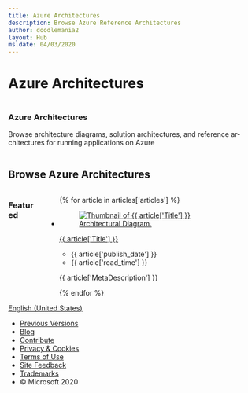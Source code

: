 ```yaml
---
title: Azure Architectures
description: Browse Azure Reference Architectures
author: doodlemania2
layout: Hub
ms.date: 04/03/2020
---
```


# Azure Architectures

<!-- This file is automatically generated by build/architectures/build_index.py. Any updates will be lost. -->

<!-- markdownlint-disable MD033 -->

<div class="columns has-large-gaps is-gapless-mobile is-gapless">
            <section class="primary-holder column ">
                <div class="columns is-gapless-mobile has-large-gaps is-gapless">
                <div id="main-column" class="column ">
                    <main id="main" role="main" class="content " data-bi-name="content" dir="ltr" lang="en-us">
                        <!-- <content> -->
                            <section id="hero" class="hero has-background-azure">
    <div class="uhf-container has-text-azure-invert">
        <div class="columns">
            <div class="column is-10-desktop">
                <div class="has-padding-top-extra-large has-padding-bottom-extra-large">
                    <h1 id="hero-title" class="title">Azure Architectures</h1>
                    <p id="hero-summary" class="has-margin-none has-padding-top-medium">Browse architecture diagrams, solution architectures, and reference architectures for running applications on Azure</p>
                </div>
            </div>
        </div>
    </div>
</section>
<section id="product-directory" class="has-background-alternating-grey">
    <div class="uhf-container has-padding-top-extra-large has-padding-bottom-extra-large">
            <h2 class="has-margin-top-none has-margin-bottom-large">Browse Azure Architectures</h2>
        <div class="columns">
                <div id="hub-facet-list" class="column is-narrow" hidden="">
                    <nav class="is-hidden-mobile" role="navigation" data-bi-name="hub-facet">
                        <ul class="has-margin-none">
                            <li class="is-unstyled">
                                <button data-facet="all" class="all-facet button has-inner-focus is-full-width has-flex-justify-content-space-between is-text is-small has-text-weight-semibold justify-content-" aria-pressed="false">All</button>
                            </li>
                            <li class="is-unstyled has-border-bottom has-padding-bottom-extra-small has-margin-bottom-extra-small">
                                <button data-facet="featured" class="featured-facet hub-facet button has-inner-focus is-full-width has-flex-justify-content-space-between is-text is-small has-text-weight-semibold justify-content-" aria-pressed="true">Featured</button>
                            </li>
                                <li class="is-unstyled">
                                    <button data-facet="ai-machine-learning" class="hub-facet button has-inner-focus is-full-width has-flex-justify-content-space-between is-text is-small has-text-weight-semibold justify-content-" aria-pressed="false">AI + Machine Learning</button>
                                </li>
                                <li class="is-unstyled">
                                    <button data-facet="analytics" class="hub-facet button has-inner-focus is-full-width has-flex-justify-content-space-between is-text is-small has-text-weight-semibold justify-content-" aria-pressed="false">Analytics</button>
                                </li>
                                <li class="is-unstyled">
                                    <button data-facet="blockchain" class="hub-facet button has-inner-focus is-full-width has-flex-justify-content-space-between is-text is-small has-text-weight-semibold justify-content-" aria-pressed="false">Blockchain</button>
                                </li>
                                <li class="is-unstyled">
                                    <button data-facet="compute" class="hub-facet button has-inner-focus is-full-width has-flex-justify-content-space-between is-text is-small has-text-weight-semibold justify-content-" aria-pressed="false">Compute</button>
                                </li>
                                <li class="is-unstyled">
                                    <button data-facet="containers" class="hub-facet button has-inner-focus is-full-width has-flex-justify-content-space-between is-text is-small has-text-weight-semibold justify-content- has-background-secondary-light" aria-pressed="false">Containers</button>
                                </li>
                                <li class="is-unstyled">
                                    <button data-facet="databases" class="hub-facet button has-inner-focus is-full-width has-flex-justify-content-space-between is-text is-small has-text-weight-semibold justify-content-" aria-pressed="false">Databases</button>
                                </li>
                                <li class="is-unstyled">
                                    <button data-facet="developer-tools" class="hub-facet button has-inner-focus is-full-width has-flex-justify-content-space-between is-text is-small has-text-weight-semibold justify-content-" aria-pressed="false">Developer Tools</button>
                                </li>
                                <li class="is-unstyled">
                                    <button data-facet="devops" class="hub-facet button has-inner-focus is-full-width has-flex-justify-content-space-between is-text is-small has-text-weight-semibold justify-content-" aria-pressed="false">DevOps</button>
                                </li>
                                <li class="is-unstyled">
                                    <button data-facet="hybrid" class="hub-facet button has-inner-focus is-full-width has-flex-justify-content-space-between is-text is-small has-text-weight-semibold justify-content-" aria-pressed="false">Hybrid</button>
                                </li>
                                <li class="is-unstyled">
                                    <button data-facet="identity" class="hub-facet button has-inner-focus is-full-width has-flex-justify-content-space-between is-text is-small has-text-weight-semibold justify-content-" aria-pressed="false">Identity</button>
                                </li>
                                <li class="is-unstyled">
                                    <button data-facet="integration" class="hub-facet button has-inner-focus is-full-width has-flex-justify-content-space-between is-text is-small has-text-weight-semibold justify-content-" aria-pressed="false">Integration</button>
                                </li>
                                <li class="is-unstyled">
                                    <button data-facet="iot" class="hub-facet button has-inner-focus is-full-width has-flex-justify-content-space-between is-text is-small has-text-weight-semibold justify-content-" aria-pressed="false">Internet of Things</button>
                                </li>
                                <li class="is-unstyled">
                                    <button data-facet="management-and-governance" class="hub-facet button has-inner-focus is-full-width has-flex-justify-content-space-between is-text is-small has-text-weight-semibold justify-content-" aria-pressed="false">Management and Governance</button>
                                </li>
                                <li class="is-unstyled">
                                    <button data-facet="media" class="hub-facet button has-inner-focus is-full-width has-flex-justify-content-space-between is-text is-small has-text-weight-semibold justify-content-" aria-pressed="false">Media</button>
                                </li>
                                <li class="is-unstyled">
                                    <button data-facet="migration" class="hub-facet button has-inner-focus is-full-width has-flex-justify-content-space-between is-text is-small has-text-weight-semibold justify-content-" aria-pressed="false">Migration</button>
                                </li>
                                <li class="is-unstyled">
                                    <button data-facet="mixed-reality" class="hub-facet button has-inner-focus is-full-width has-flex-justify-content-space-between is-text is-small has-text-weight-semibold justify-content-" aria-pressed="false">Mixed Reality</button>
                                </li>
                                <li class="is-unstyled">
                                    <button data-facet="mobile" class="hub-facet button has-inner-focus is-full-width has-flex-justify-content-space-between is-text is-small has-text-weight-semibold justify-content-" aria-pressed="false">Mobile</button>
                                </li>
                                <li class="is-unstyled">
                                    <button data-facet="networking" class="hub-facet button has-inner-focus is-full-width has-flex-justify-content-space-between is-text is-small has-text-weight-semibold justify-content-" aria-pressed="false">Networking</button>
                                </li>
                                <li class="is-unstyled">
                                    <button data-facet="security" class="hub-facet button has-inner-focus is-full-width has-flex-justify-content-space-between is-text is-small has-text-weight-semibold justify-content-" aria-pressed="false">Security</button>
                                </li>
                                <li class="is-unstyled">
                                    <button data-facet="storage" class="hub-facet button has-inner-focus is-full-width has-flex-justify-content-space-between is-text is-small has-text-weight-semibold justify-content-" aria-pressed="false">Storage</button>
                                </li>
                                <li class="is-unstyled">
                                    <button data-facet="web" class="hub-facet button has-inner-focus is-full-width has-flex-justify-content-space-between is-text is-small has-text-weight-semibold justify-content-" aria-pressed="false">Web</button>
                                </li>
                                <li class="is-unstyled">
                                    <button data-facet="windows-virtual-desktop" class="hub-facet button has-inner-focus is-full-width has-flex-justify-content-space-between is-text is-small has-text-weight-semibold justify-content-" aria-pressed="false">Windows Virtual Desktop</button>
                                </li>
                        </ul>
                    </nav>
                    <nav class="is-hidden-tablet dropdown" role="navigation" data-bi-name="hub-facet-mobile">
                        <button type="button" class="dropdown-trigger button is-full-width has-flex-justify-content-space-between" aria-controls="category-navigation-mobile" aria-expanded="false">
                            <span id="category-hub-dropdown">Containers</span>
                            <span class="icon" aria-hidden="true">
                                <span class="docon docon-chevron-down-light expanded-indicator"></span>
                            </span>
                        </button>
                        <div id="category-navigation-mobile" class="dropdown-menu is-full-width has-padding-medium is-size-7 has-body-background-medium" role="menu">
                            <ul class="has-margin-none">
                                <li class="is-unstyled has-border-bottom has-padding-bottom-extra-small has-margin-bottom-extra-small">
                                    <button class="hub-facet dropdown-menu-close button is-full-width has-flex-justify-content-space-between is-text is-small has-text-weight-semibold has-inner-focus" aria-pressed="true">Featured</button>
                                </li>
                                    <li class="is-unstyled">
                                        <button data-facet="ai-machine-learning" class="hub-facet dropdown-menu-close button is-full-width has-flex-justify-content-space-between is-text is-small has-text-weight-semibold has-inner-focus" aria-pressed="false">AI + Machine Learning</button>
                                    </li>
                                    <li class="is-unstyled">
                                        <button data-facet="analytics" class="hub-facet dropdown-menu-close button is-full-width has-flex-justify-content-space-between is-text is-small has-text-weight-semibold has-inner-focus" aria-pressed="false">Analytics</button>
                                    </li>
                                    <li class="is-unstyled">
                                        <button data-facet="blockchain" class="hub-facet dropdown-menu-close button is-full-width has-flex-justify-content-space-between is-text is-small has-text-weight-semibold has-inner-focus" aria-pressed="false">Blockchain</button>
                                    </li>
                                    <li class="is-unstyled">
                                        <button data-facet="compute" class="hub-facet dropdown-menu-close button is-full-width has-flex-justify-content-space-between is-text is-small has-text-weight-semibold has-inner-focus" aria-pressed="false">Compute</button>
                                    </li>
                                    <li class="is-unstyled">
                                        <button data-facet="containers" class="hub-facet dropdown-menu-close button is-full-width has-flex-justify-content-space-between is-text is-small has-text-weight-semibold has-inner-focus has-background-secondary-light" aria-pressed="true">Containers</button>
                                    </li>
                                    <li class="is-unstyled">
                                        <button data-facet="databases" class="hub-facet dropdown-menu-close button is-full-width has-flex-justify-content-space-between is-text is-small has-text-weight-semibold has-inner-focus" aria-pressed="false">Databases</button>
                                    </li>
                                    <li class="is-unstyled">
                                        <button data-facet="developer-tools" class="hub-facet dropdown-menu-close button is-full-width has-flex-justify-content-space-between is-text is-small has-text-weight-semibold has-inner-focus" aria-pressed="false">Developer Tools</button>
                                    </li>
                                    <li class="is-unstyled">
                                        <button data-facet="devops" class="hub-facet dropdown-menu-close button is-full-width has-flex-justify-content-space-between is-text is-small has-text-weight-semibold has-inner-focus" aria-pressed="false">DevOps</button>
                                    </li>
                                    <li class="is-unstyled">
                                        <button data-facet="hybrid" class="hub-facet dropdown-menu-close button is-full-width has-flex-justify-content-space-between is-text is-small has-text-weight-semibold has-inner-focus" aria-pressed="false">Hybrid</button>
                                    </li>
                                    <li class="is-unstyled">
                                        <button data-facet="identity" class="hub-facet dropdown-menu-close button is-full-width has-flex-justify-content-space-between is-text is-small has-text-weight-semibold has-inner-focus" aria-pressed="false">Identity</button>
                                    </li>
                                    <li class="is-unstyled">
                                        <button data-facet="integration" class="hub-facet dropdown-menu-close button is-full-width has-flex-justify-content-space-between is-text is-small has-text-weight-semibold has-inner-focus" aria-pressed="false">Integration</button>
                                    </li>
                                    <li class="is-unstyled">
                                        <button data-facet="iot" class="hub-facet dropdown-menu-close button is-full-width has-flex-justify-content-space-between is-text is-small has-text-weight-semibold has-inner-focus" aria-pressed="false">Internet of Things</button>
                                    </li>
                                    <li class="is-unstyled">
                                        <button data-facet="management-and-governance" class="hub-facet dropdown-menu-close button is-full-width has-flex-justify-content-space-between is-text is-small has-text-weight-semibold has-inner-focus" aria-pressed="false">Management and Governance</button>
                                    </li>
                                    <li class="is-unstyled">
                                        <button data-facet="media" class="hub-facet dropdown-menu-close button is-full-width has-flex-justify-content-space-between is-text is-small has-text-weight-semibold has-inner-focus" aria-pressed="false">Media</button>
                                    </li>
                                    <li class="is-unstyled">
                                        <button data-facet="migration" class="hub-facet dropdown-menu-close button is-full-width has-flex-justify-content-space-between is-text is-small has-text-weight-semibold has-inner-focus" aria-pressed="false">Migration</button>
                                    </li>
                                    <li class="is-unstyled">
                                        <button data-facet="mixed-reality" class="hub-facet dropdown-menu-close button is-full-width has-flex-justify-content-space-between is-text is-small has-text-weight-semibold has-inner-focus" aria-pressed="false">Mixed Reality</button>
                                    </li>
                                    <li class="is-unstyled">
                                        <button data-facet="mobile" class="hub-facet dropdown-menu-close button is-full-width has-flex-justify-content-space-between is-text is-small has-text-weight-semibold has-inner-focus" aria-pressed="false">Mobile</button>
                                    </li>
                                    <li class="is-unstyled">
                                        <button data-facet="networking" class="hub-facet dropdown-menu-close button is-full-width has-flex-justify-content-space-between is-text is-small has-text-weight-semibold has-inner-focus" aria-pressed="false">Networking</button>
                                    </li>
                                    <li class="is-unstyled">
                                        <button data-facet="security" class="hub-facet dropdown-menu-close button is-full-width has-flex-justify-content-space-between is-text is-small has-text-weight-semibold has-inner-focus" aria-pressed="false">Security</button>
                                    </li>
                                    <li class="is-unstyled">
                                        <button data-facet="storage" class="hub-facet dropdown-menu-close button is-full-width has-flex-justify-content-space-between is-text is-small has-text-weight-semibold has-inner-focus" aria-pressed="false">Storage</button>
                                    </li>
                                    <li class="is-unstyled">
                                        <button data-facet="web" class="hub-facet dropdown-menu-close button is-full-width has-flex-justify-content-space-between is-text is-small has-text-weight-semibold has-inner-focus" aria-pressed="false">Web</button>
                                    </li>
                                    <li class="is-unstyled">
                                        <button data-facet="windows-virtual-desktop" class="hub-facet dropdown-menu-close button is-full-width has-flex-justify-content-space-between is-text is-small has-text-weight-semibold has-inner-focus" aria-pressed="false">Windows Virtual Desktop</button>
                                    </li>
                            </ul>
                        </div>
                    </nav>
                </div>
            <div class="column">
                <div id="product-cards" class="columns is-multiline has-padding-small has-padding-none-tablet" data-bi-name="hub-product-card">
                    <div id="section-title" class="column is-full">
                        <h3 class="has-margin-none">Featured</h3>
                    </div>
                    <ul class="grid">
{% for article in articles['articles'] %}
                        <li class="grid-item item-column" data-categories="{% for cat in article['category'] %}{{ categories[cat] }} {% endfor %}">
                        <article class="card">
                            <div class="card-header has-margin-bottom-none" aria-hidden="true">
                                <figure class="image diagram has-height-175 has-overflow-hidden level">
                                    <a href="{{ article['http_url'] }}"><img src="/azure/architecture/browse/thumbs/{{ article['name'] }}.png" class="diagram" alt="Thumbnail of {{ article['Title'] }} Architectural Diagram." data-linktype="relative-path"></a>
                                </figure>
                            </div>
                            <div class="card-content">
                                <a class="card-content-title has-margin-top-none" href="{{ article['http_url'] }}">
                                    <p>{{ article['Title'] }}</p>
                                </a>
                                <ul class="card-content-metadata">
                                    <li>{{ article['publish_date'] }}</li>
                                    <li>{{ article['read_time'] }}</li>
                                </ul>
                                <p class="card-content-description">{{ article['MetaDescription'] }}</p>
                                <div class="bottom-to-top-fade is-hidden-mobile"></div>
                            </div>
                        </article>
                        </li>
{% endfor %}
                    </ul>
                </div>
                    <div id="product-cards-all" class="has-margin-top-none" hidden="hidden">
{% for topic, articles in topics %}
                            <div class="box">
                                <h3 class="title has-margin-top-none has-margin-bottom-small">{{ topic }}</h3>
                                <ul class="grid is-3 has-margin-left-none has-margin-bottom-large">
{% for article in articles %}
                                        <li class="grid-item">
                                            <div class="card is-shadowless">
                                                <div class="card-content has-padding-none">
                                                    <a href="{{ article['http_url'] }}" class="card-content-title" data-linktype="absolute-path">
                                                        <h4 class="has-margin-none">{{ article['Title'] }}</h4>
                                                    </a>
                                                    <p class="card-content-description">{{ article['MetaDescription'] }}</p>
                                                </div>
                                            </div>
                                        </li>
{% endfor %}
                                </ul>
                            </div>
{% endfor %}
                    </div>
            </div>
        </div>
    </div>
</section>
                        <!-- </content> -->
                        </main>
                        <!-- recommended content page section -->
                        <!-- end recommended content page section -->
                        <!-- page rating section -->
                        <!-- end page rating section -->
                        <!-- feedback section -->
                        <!-- end feedback section -->
                        <!-- feedback report section -->
                        <!-- end feedback report section -->
                        <div class="footerContainer is-visible-interactive has-default-focus has-border-top has-margin-none">
<footer id="footer-interactive" data-bi-name="footer" class="footer-layout">
    <a data-mscc-ic="false" class="locale-selector-link" href="/en-us/locale?target=https://review.learn.microsoft.com/en-us/azure/architecture/architectures/test/?branch=pr-en-us-1049&amp;product=featured" data-bi-name="select-locale"><span class="icon docon docon-world is-size-4 has-margin-right-small" aria-hidden="true"></span><span class="local-selector-link-text has-inner-focus">English (United States)</span></a>
    <ul class="links" data-bi-name="footerlinks">
        <li><a data-mscc-ic="false" href="https://learn.microsoft.com/previous-versions/" data-bi-name="archivelink">Previous Versions</a></li>
        <li><a data-mscc-ic="false" href="https://learn.microsoft.com/teamblog" data-bi-name="bloglink">Blog</a></li>
        <li><a data-mscc-ic="false" href="https://learn.microsoft.com/contribute" data-bi-name="contributorGuide">Contribute</a></li>
            <li><a data-mscc-ic="false" href="https://go.microsoft.com/fwlink/?LinkId=521839" data-bi-name="privacy">Privacy &amp; Cookies</a></li>
        <li><a data-mscc-ic="false" href="/en-us/legal/termsofuse" data-bi-name="termsofuse">Terms of Use</a></li>
        <li><a data-mscc-ic="false" href="https://aka.ms/sitefeedback" data-bi-name="feedback">Site Feedback</a></li>
        <li><a data-mscc-ic="false" href="https://www.microsoft.com/en-us/legal/intellectualproperty/Trademarks/EN-US.aspx" data-bi-name="trademarks">Trademarks</a></li>
        <li>&copy; Microsoft 2020</li>
    </ul>
</footer>
                        </div>
                    </div>
                    <!--end of div.columns -->
                </div>
            <!--end of .primary-holder -->
            </section>
            <aside id="interactive-container" class="interactive-container is-visible-interactive column has-body-background-dark ">
            </aside>
        </div>
